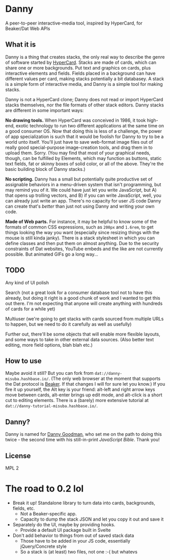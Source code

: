 # Danny
A peer-to-peer interactive-media tool, inspired by HyperCard, for Beaker/Dat Web APIs

## What it is
Danny is a thing that creates stacks, the only real way to describe the genre of software started by [HyperCard](https://hypercard.org/). Stacks are made of cards, which can share one or more backgrounds. Put text and graphics on cards, plus interactive elements and fields. Fields placed in a background can have different values per card, making stacks potentially a bit databasey. A stack is a simple form of interactive media, and Danny is a simple tool for making stacks.

Danny is not a HyperCard clone; Danny does not read or import HyperCard stacks themselves, nor the file formats of other stack editors. Danny stacks are different in some important ways:

**No drawing tools.** When HyperCard was conceived in 1986, it took high-end, exotic technology to run two different applications at the same time on a good consumer OS. Now that doing this is less of a challenge, the power of app specialization is such that it would be foolish for Danny to try to be a world unto itself. You'll just have to save web-format image files out of really good special-purpose image-creation tools, and drag them in to upload them. Sorry. (You may find that most of your graphical needs, though, can be fulfilled by Elements, which may function as buttons, static text fields, fat or skinny boxes of solid color, or all of the above. They're the basic building block of Danny stacks.)

**No scripting.** Danny has a small but potentially quite productive set of assignable behaviors in a menu-driven system that isn't programming, but may remind you of it. We could have just let you write JavaScript, but A) that opens up trolling vectors, and B) if you can write JavaScript, well, you can already just write an app. There's no capacity for user JS code Danny can create that's *better* than just not using Danny and writing your own code.

**Made of Web parts.** For instance, it may be helpful to know some of the formats of common CSS expressions, such as `200px` and `1.6rem`, to get things looking the way you want (especially since resizing things with the mouse is still kinda janky). There is a stack stylesheet in which you can define classes and then put them on almost anything. Due to the security constraints of Dat websites, YouTube embeds and the like are not currently possible. But animated GIFs go a long way...

## TODO
Any kind of UI polish

Search (not a great look for a consumer database tool not to have this already, but doing it right is a good chunk of work and I wanted to get this out there. I'm not expecting that anyone will create anything with hundreds of cards for a while yet)

Multiuser (we're going to get stacks with cards sourced from multiple URLs to happen, but we need to do it carefully as well as usefully)

Further out, there'll be some objects that will enable more flexible layouts, and some ways to take in other external data sources. (Also better text editing, more field options, blah blah etc.)

## How to use
Maybe avoid it still? But you can fork from `dat://danny-misuba.hashbase.io/`. (The only web browser at the moment that supports the Dat protocol is [Beaker](https://beakerbrowser.com/). If that changes I will for sure let you know.) If you fire it up yourself, the Alt key is your friend: alt-left and right arrow keys move between cards, alt-enter brings up edit mode, and alt-click is a short cut to editing elements. There is a (barely) more extensive tutorial at `dat://danny-tutorial-misuba.hashbase.io/`.

## Danny?
Danny is named for [Danny Goodman](https://dannyg.com/), who set me on the path to doing this twice - the second time with his still-in-print *JavaScript Bible*. Thank you!

## License
MPL 2

# The road to 0.2 lol

* Break it up! Standalone library to turn data into cards, backgrounds, fields, etc.
  * Not a Beaker-specific app.
  * Capacity to dump the stack JSON and let you copy it out and save it
* Separately do the UI, maybe by providing hooks.
  * Provide a default UI package built in Svelte
* Don't add behavior to things from out of saved stack data
  * Those have to be added in your JS code, essentially jQuery/Concrete style
  * So a stack is (at least) two files, not one :-( but whatevs
